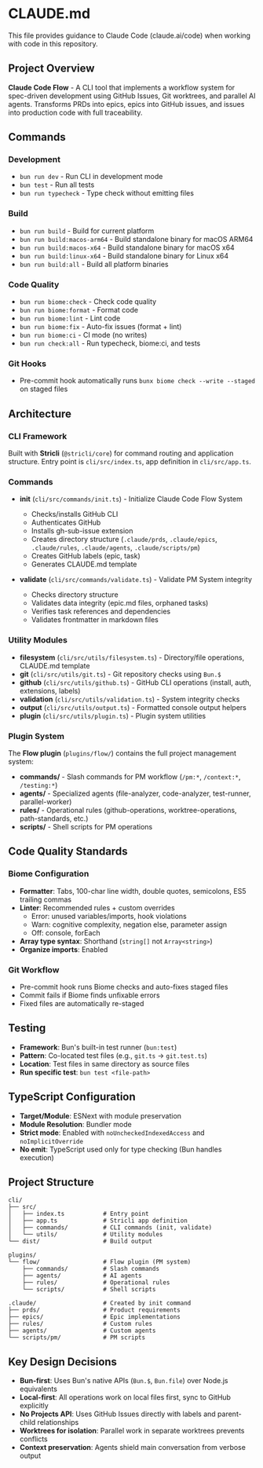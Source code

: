# CLAUDE.md

This file provides guidance to Claude Code (claude.ai/code) when working with code in this repository.

## Project Overview

**Claude Code Flow** - A CLI tool that implements a workflow system for spec-driven development using GitHub Issues, Git worktrees, and parallel AI agents. Transforms PRDs into epics, epics into GitHub issues, and issues into production code with full traceability.

## Commands

### Development
- `bun run dev` - Run CLI in development mode
- `bun test` - Run all tests
- `bun run typecheck` - Type check without emitting files

### Build
- `bun run build` - Build for current platform
- `bun run build:macos-arm64` - Build standalone binary for macOS ARM64
- `bun run build:macos-x64` - Build standalone binary for macOS x64
- `bun run build:linux-x64` - Build standalone binary for Linux x64
- `bun run build:all` - Build all platform binaries

### Code Quality
- `bun run biome:check` - Check code quality
- `bun run biome:format` - Format code
- `bun run biome:lint` - Lint code
- `bun run biome:fix` - Auto-fix issues (format + lint)
- `bun run biome:ci` - CI mode (no writes)
- `bun run check:all` - Run typecheck, biome:ci, and tests

### Git Hooks
- Pre-commit hook automatically runs `bunx biome check --write --staged` on staged files

## Architecture

### CLI Framework
Built with **Stricli** (`@stricli/core`) for command routing and application structure. Entry point is `cli/src/index.ts`, app definition in `cli/src/app.ts`.

### Commands
- **init** (`cli/src/commands/init.ts`) - Initialize Claude Code Flow System
  - Checks/installs GitHub CLI
  - Authenticates GitHub
  - Installs gh-sub-issue extension
  - Creates directory structure (`.claude/prds`, `.claude/epics`, `.claude/rules`, `.claude/agents`, `.claude/scripts/pm`)
  - Creates GitHub labels (epic, task)
  - Generates CLAUDE.md template

- **validate** (`cli/src/commands/validate.ts`) - Validate PM System integrity
  - Checks directory structure
  - Validates data integrity (epic.md files, orphaned tasks)
  - Verifies task references and dependencies
  - Validates frontmatter in markdown files

### Utility Modules
- **filesystem** (`cli/src/utils/filesystem.ts`) - Directory/file operations, CLAUDE.md template
- **git** (`cli/src/utils/git.ts`) - Git repository checks using `Bun.$`
- **github** (`cli/src/utils/github.ts`) - GitHub CLI operations (install, auth, extensions, labels)
- **validation** (`cli/src/utils/validation.ts`) - System integrity checks
- **output** (`cli/src/utils/output.ts`) - Formatted console output helpers
- **plugin** (`cli/src/utils/plugin.ts`) - Plugin system utilities

### Plugin System
The **Flow plugin** (`plugins/flow/`) contains the full project management system:
- **commands/** - Slash commands for PM workflow (`/pm:*`, `/context:*`, `/testing:*`)
- **agents/** - Specialized agents (file-analyzer, code-analyzer, test-runner, parallel-worker)
- **rules/** - Operational rules (github-operations, worktree-operations, path-standards, etc.)
- **scripts/** - Shell scripts for PM operations

## Code Quality Standards

### Biome Configuration
- **Formatter**: Tabs, 100-char line width, double quotes, semicolons, ES5 trailing commas
- **Linter**: Recommended rules + custom overrides
  - Error: unused variables/imports, hook violations
  - Warn: cognitive complexity, negation else, parameter assign
  - Off: console, forEach
- **Array type syntax**: Shorthand (`string[]` not `Array<string>`)
- **Organize imports**: Enabled

### Git Workflow
- Pre-commit hook runs Biome checks and auto-fixes staged files
- Commit fails if Biome finds unfixable errors
- Fixed files are automatically re-staged

## Testing

- **Framework**: Bun's built-in test runner (`bun:test`)
- **Pattern**: Co-located test files (e.g., `git.ts` → `git.test.ts`)
- **Location**: Test files in same directory as source files
- **Run specific test**: `bun test <file-path>`

## TypeScript Configuration

- **Target/Module**: ESNext with module preservation
- **Module Resolution**: Bundler mode
- **Strict mode**: Enabled with `noUncheckedIndexedAccess` and `noImplicitOverride`
- **No emit**: TypeScript used only for type checking (Bun handles execution)

## Project Structure

```
cli/
├── src/
│   ├── index.ts           # Entry point
│   ├── app.ts             # Stricli app definition
│   ├── commands/          # CLI commands (init, validate)
│   └── utils/             # Utility modules
└── dist/                  # Build output

plugins/
└── flow/                  # Flow plugin (PM system)
    ├── commands/          # Slash commands
    ├── agents/            # AI agents
    ├── rules/             # Operational rules
    └── scripts/           # Shell scripts

.claude/                   # Created by init command
├── prds/                  # Product requirements
├── epics/                 # Epic implementations
├── rules/                 # Custom rules
├── agents/                # Custom agents
└── scripts/pm/            # PM scripts
```

## Key Design Decisions

- **Bun-first**: Uses Bun's native APIs (`Bun.$`, `Bun.file`) over Node.js equivalents
- **Local-first**: All operations work on local files first, sync to GitHub explicitly
- **No Projects API**: Uses GitHub Issues directly with labels and parent-child relationships
- **Worktrees for isolation**: Parallel work in separate worktrees prevents conflicts
- **Context preservation**: Agents shield main conversation from verbose output
